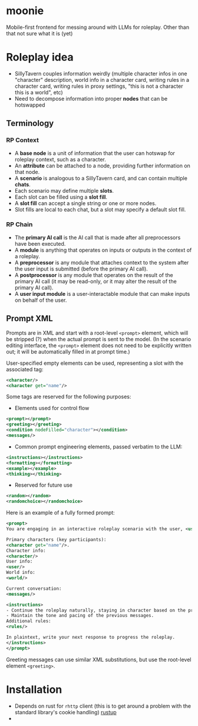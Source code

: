 # moonie
Mobile-first frontend for messing around with LLMs for roleplay. Other than that not sure what it is (yet)

# Roleplay idea
- SillyTavern couples information weirdly (multiple character infos in one "character" description, world info in a character card, writing rules in a character card, writing rules in proxy settings, "this is not a character this is a world", etc)
- Need to decompose information into proper **nodes** that can be hotswapped 

## Terminology
### RP Context
- A **base node** is a unit of information that the user can hotswap for roleplay context, such as a character.
- An **attribute** can be attached to a node, providing further information on that node.
- A **scenario** is analogous to a SillyTavern card, and can contain multiple **chats**.
- Each scenario may define multiple **slots**. 
- Each slot can be filled using a **slot fill**. 
- A **slot fill** can accept a single string or one or more nodes.
- Slot fills are local to each chat, but a slot may specify a default slot fill.

### RP Chain
- The **primary AI call** is the AI call that is made after all preprocessors have been executed.
- A **module** is anything that operates on inputs or outputs in the context of a roleplay.
- A **preprocessor** is any module that attaches context to the system after the user input is submitted (before the primary AI call).
- A **postprocessor** is any module that operates on the result of the primary AI call (it may be read-only, or it may alter the result of the primary AI call).
- A **user input module** is a user-interactable module that can make inputs on behalf of the user.

## Prompt XML
Prompts are in XML and start with a root-level `<prompt>` element, which will be stripped (?) when the actual prompt is sent to the model. (In the scenario editing interface, the `<prompt>` element does not need to be explicitly written out; it will be automatically filled in at prompt time.)

User-specified empty elements can be used, representing a slot with the associated tag:
```xml
<character/>
<character get="name"/>
```

Some tags are reserved for the following purposes: 
* Elements used for control flow
```xml
<prompt></prompt>
<greeting></greeting>
<condition nodeFilled="character"></condition>
<messages/>
```
* Common prompt engineering elements, passed verbatim to the LLM:
```xml
<instructions></instructions>
<formatting></formatting>
<example></example>
<thinking></thinking>
```
* Reserved for future use
```xml
<random></random>
<randomchoice></randomchoice>
```

Here is an example of a fully formed prompt:
```xml
<prompt>
You are engaging in an interactive roleplay scenario with the user, <user get="name"/>. 

Primary characters (key participants): 
<character get="name"/>.
Character info: 
<character/>
User info: 
<user/>
World info: 
<world/>

Current conversation:
<messages/>

<instructions>
- Continue the roleplay naturally, staying in character based on the provided context.
- Maintain the tone and pacing of the previous messages.
Additional rules: 
<rules/>

In plaintext, write your next response to progress the roleplay.
</instructions>
</prompt>
```

Greeting messages can use similar XML substitutions, but use the root-level element  `<greeting>`.

# Installation
- Depends on rust for `rhttp` client (this is to get around a problem with the standard library's cookie handling) [rustup](https://rustup.rs/)
- 